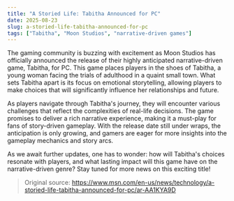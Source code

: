 ```yaml
---
title: "A Storied Life: Tabitha Announced for PC"
date: 2025-08-23
slug: a-storied-life-tabitha-announced-for-pc
tags: ["Tabitha", "Moon Studios", "narrative-driven games"]
---
```


The gaming community is buzzing with excitement as Moon Studios has officially announced the release of their highly anticipated narrative-driven game, Tabitha, for PC. This game places players in the shoes of Tabitha, a young woman facing the trials of adulthood in a quaint small town. What sets Tabitha apart is its focus on emotional storytelling, allowing players to make choices that will significantly influence her relationships and future.

As players navigate through Tabitha's journey, they will encounter various challenges that reflect the complexities of real-life decisions. The game promises to deliver a rich narrative experience, making it a must-play for fans of story-driven gameplay. With the release date still under wraps, the anticipation is only growing, and gamers are eager for more insights into the gameplay mechanics and story arcs.

As we await further updates, one has to wonder: how will Tabitha's choices resonate with players, and what lasting impact will this game have on the narrative-driven genre? Stay tuned for more news on this exciting title!
> Original source: https://www.msn.com/en-us/news/technology/a-storied-life-tabitha-announced-for-pc/ar-AA1KYA9D